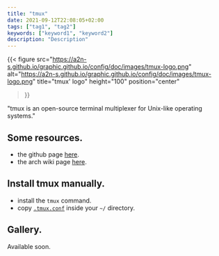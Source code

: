 ```yaml
---
title: "tmux"
date: 2021-09-12T22:08:05+02:00
tags: ["tag1", "tag2"]
keywords: ["keyword1", "keyword2"]
description: "Description"
---
```


{{< 
figure src="https://a2n-s.github.io/graphic.github.io/config/doc/images/tmux-logo.png" 
       alt="https://a2n-s.github.io/graphic.github.io/config/doc/images/tmux-logo.png"
       title="tmux' logo"
       height="100"
       position="center"
>}}

"tmux is an open-source terminal multiplexer for Unix-like operating systems."


## Some resources.
- the github page [here](https://en.wikipedia.org/wiki/Tmux).
- the arch wiki page [here](https://wiki.archlinux.org/title/tmux).

## Install tmux manually.
- install the `tmux` command.
- copy [`.tmux.conf`] inside your `~/` directory.

## Gallery.
Available soon.

[`.tmux.conf`]: https://github.com/a2n-s/dotfiles/blob/main/.tmux.conf
